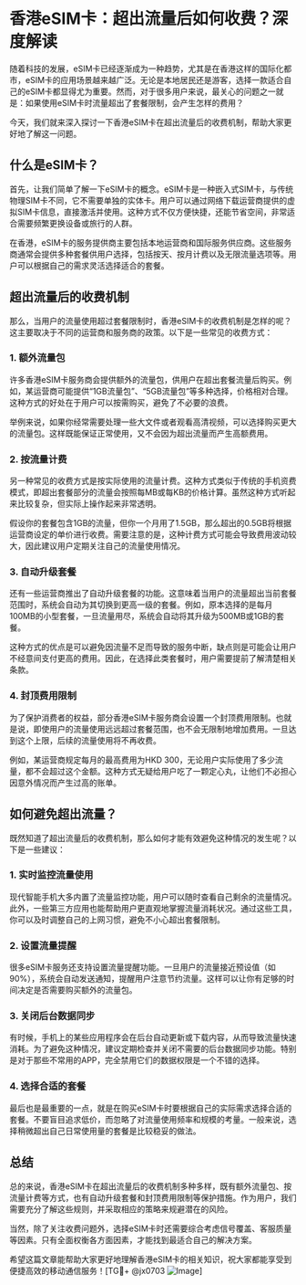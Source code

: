 # 香港eSIM卡：超出流量后如何收费？深度解读

随着科技的发展，eSIM卡已经逐渐成为一种趋势，尤其是在香港这样的国际化都市，eSIM卡的应用场景越来越广泛。无论是本地居民还是游客，选择一款适合自己的eSIM卡都显得尤为重要。然而，对于很多用户来说，最关心的问题之一就是：如果使用eSIM卡时流量超出了套餐限制，会产生怎样的费用？

今天，我们就来深入探讨一下香港eSIM卡在超出流量后的收费机制，帮助大家更好地了解这一问题。

## 什么是eSIM卡？

首先，让我们简单了解一下eSIM卡的概念。eSIM卡是一种嵌入式SIM卡，与传统物理SIM卡不同，它不需要单独的实体卡。用户可以通过网络下载运营商提供的虚拟SIM卡信息，直接激活并使用。这种方式不仅方便快捷，还能节省空间，非常适合需要频繁更换设备或旅行的人群。

在香港，eSIM卡的服务提供商主要包括本地运营商和国际服务供应商。这些服务商通常会提供多种套餐供用户选择，包括按天、按月计费以及无限流量选项等。用户可以根据自己的需求灵活选择适合的套餐。

## 超出流量后的收费机制

那么，当用户的流量使用超过套餐限制时，香港eSIM卡的收费机制是怎样的呢？这主要取决于不同的运营商和服务商的政策。以下是一些常见的收费方式：

### 1. **额外流量包**
许多香港eSIM卡服务商会提供额外的流量包，供用户在超出套餐流量后购买。例如，某运营商可能提供“1GB流量包”、“5GB流量包”等多种选择，价格相对合理。这种方式的好处在于用户可以按需购买，避免了不必要的浪费。

举例来说，如果你经常需要处理一些大文件或者观看高清视频，可以选择购买更大的流量包。这样既能保证正常使用，又不会因为超出流量而产生高额费用。

### 2. **按流量计费**
另一种常见的收费方式是按实际使用的流量计费。这种方式类似于传统的手机资费模式，即超出套餐部分的流量会按照每MB或每KB的价格计算。虽然这种方式听起来比较复杂，但实际上操作起来非常透明。

假设你的套餐包含1GB的流量，但你一个月用了1.5GB，那么超出的0.5GB将根据运营商设定的单价进行收费。需要注意的是，这种计费方式可能会导致费用波动较大，因此建议用户定期关注自己的流量使用情况。

### 3. **自动升级套餐**
还有一些运营商推出了自动升级套餐的功能。这意味着当用户的流量超出当前套餐范围时，系统会自动为其切换到更高一级的套餐。例如，原本选择的是每月100MB的小型套餐，一旦流量用尽，系统会自动将其升级为500MB或1GB的套餐。

这种方式的优点是可以避免因流量不足而导致的服务中断，缺点则是可能会让用户不经意间支付更高的费用。因此，在选择此类套餐时，用户需要提前了解清楚相关条款。

### 4. **封顶费用限制**
为了保护消费者的权益，部分香港eSIM卡服务商会设置一个封顶费用限制。也就是说，即使用户的流量使用远远超过套餐范围，也不会无限制地增加费用。一旦达到这个上限，后续的流量使用将不再收费。

例如，某运营商规定每月的最高费用为HKD 300，无论用户实际使用了多少流量，都不会超过这个金额。这种方式无疑给用户吃了一颗定心丸，让他们不必担心因意外情况而产生过高的账单。

## 如何避免超出流量？

既然知道了超出流量后的收费机制，那么如何才能有效避免这种情况的发生呢？以下是一些建议：

### 1. **实时监控流量使用**
现代智能手机大多内置了流量监控功能，用户可以随时查看自己剩余的流量情况。此外，一些第三方应用也能帮助用户更直观地掌握流量消耗状况。通过这些工具，你可以及时调整自己的上网习惯，避免不小心超出套餐限制。

### 2. **设置流量提醒**
很多eSIM卡服务还支持设置流量提醒功能。一旦用户的流量接近预设值（如90%），系统会自动发送通知，提醒用户注意节约流量。这样可以让你有足够的时间决定是否需要购买额外的流量包。

### 3. **关闭后台数据同步**
有时候，手机上的某些应用程序会在后台自动更新或下载内容，从而导致流量快速消耗。为了避免这种情况，建议定期检查并关闭不需要的后台数据同步功能。特别是对于那些不常用的APP，完全禁用它们的数据权限是一个不错的选择。

### 4. **选择合适的套餐**
最后也是最重要的一点，就是在购买eSIM卡时要根据自己的实际需求选择合适的套餐。不要盲目追求低价，而忽略了对流量使用频率和规模的考量。一般来说，选择稍微超出自己日常使用量的套餐是比较稳妥的做法。

## 总结

总的来说，香港eSIM卡在超出流量后的收费机制多种多样，既有额外流量包、按流量计费等方式，也有自动升级套餐和封顶费用限制等保护措施。作为用户，我们需要充分了解这些规则，并采取相应的策略来规避潜在的风险。

当然，除了关注收费问题外，选择eSIM卡时还需要综合考虑信号覆盖、客服质量等因素。只有全面权衡各方面因素，才能找到最适合自己的解决方案。

希望这篇文章能帮助大家更好地理解香港eSIM卡的相关知识，祝大家都能享受到便捷高效的移动通信服务！[TG💪+ @jx0703 ![Image](https://github.com/user-attachments/assets/dbca1d08-cadb-493c-b0ec-ad6f7a83f270)]